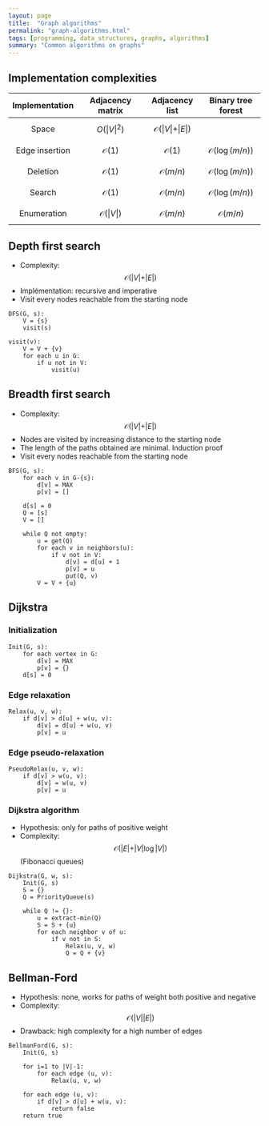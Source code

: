 ```yaml
---
layout: page
title:  "Graph algorithms"
permalink: "graph-algorithms.html"
tags: [programming, data_structures, graphs, algorithms]
summary: "Common algorithms on graphs"
---
```


## Implementation complexities

| Implementation | Adjacency matrix | Adjacency list | Binary tree forest |
|:--------------:|:----------------:|:--------------:|:------------------:|
| Space | $$O(\vert V \vert^2)$$ | $$\mathcal{O}(\vert V \vert + \vert E \vert)$$ |  |
| Edge insertion | $$\mathcal{O}(1)$$ | $$\mathcal{O}(1)$$ | $$\mathcal{O}(\log (m/n))$$ |
| Deletion | $$\mathcal{O}(1)$$ | $$\mathcal{O}(m/n)$$ | $$\mathcal{O}(\log (m/n))$$ |
| Search | $$\mathcal{O}(1)$$ | $$\mathcal{O}(m/n)$$ | $$\mathcal{O}(\log (m/n))$$ |
| Enumeration | $$\mathcal{O}(\vert V \vert)$$ | $$\mathcal{O}(m/n)$$ | $$\mathcal{O}(m/n)$$ |


## Depth first search
* Complexity: $$\mathcal{O}(\vert V \vert + \vert E \vert)$$
* Implémentation: recursive and imperative
* Visit every nodes reachable from the starting node

```
DFS(G, s):
    V = {s}
    visit(s)

visit(v):
    V = V + {v}
    for each u in G:
        if u not in V:
            visit(u)
```


## Breadth first search
* Complexity: $$\mathcal{O}(\vert V \vert + \vert E \vert)$$
* Nodes are visited by increasing distance to the starting node
* The length of the paths obtained are minimal. Induction proof
* Visit every nodes reachable from the starting node

```
BFS(G, s):
    for each v in G-{s}:
        d[v] = MAX
        p[v] = []

    d[s] = 0
    Q = [s]
    V = []

    while Q not empty:
        u = get(Q)
        for each v in neighbors(u):
            if v not in V:
                d[v] = d[u] + 1
                p[v] = u
                put(Q, v)
        V = V + {u}
```


## Dijkstra
### Initialization
```
Init(G, s):
    for each vertex in G:
        d[v] = MAX
        p[v] = {}
    d[s] = 0
```

### Edge relaxation
```
Relax(u, v, w):
    if d[v] > d[u] + w(u, v):
        d[v] = d[u] + w(u, v)
        p[v] = u
```

### Edge pseudo-relaxation
```
PseudoRelax(u, v, w):
    if d[v] > w(u, v):
        d[v] = w(u, v)
        p[v] = u
```

### Dijkstra algorithm
* Hypothesis: only for paths of positive weight
* Complexity: $$\mathcal{O}(\vert E \vert + \vert V \vert \log \vert V \vert)$$ (Fibonacci queues)
```
Dijkstra(G, w, s):
    Init(G, s)
    S = {}
    Q = PriorityQueue(s)

    while Q != {}:
        u = extract-min(Q)
        S = S + {u}
        for each neighbor v of u:
            if v not in S:
                Relax(u, v, w)
                Q = Q + {v}
```


## Bellman-Ford
* Hypothesis: none, works for paths of weight both positive and negative
* Complexity: $$\mathcal{O}(\vert V \vert \vert E \vert)$$
* Drawback: high complexity for a high number of edges
```
BellmanFord(G, s):
    Init(G, s)

    for i=1 to |V|-1:
        for each edge (u, v):
            Relax(u, v, w)

    for each edge (u, v):
        if d[v] > d[u] + w(u, v):
            return false
    return true
```
